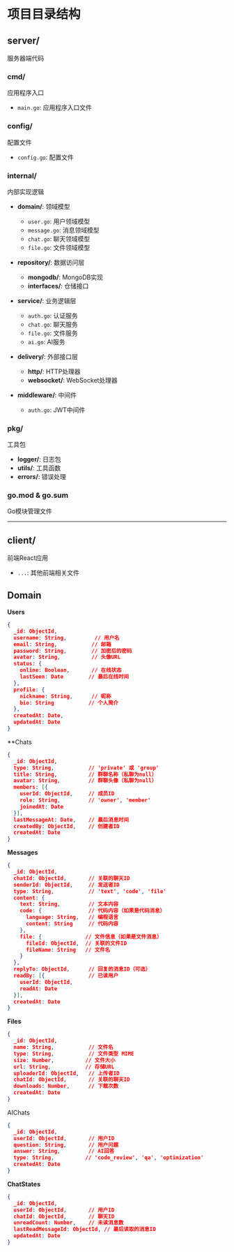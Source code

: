# 项目目录结构

## server/
服务器端代码

### cmd/
应用程序入口
- `main.go`: 应用程序入口文件

### config/
配置文件
- `config.go`: 配置文件

### internal/
内部实现逻辑
- **domain/**: 领域模型
  - `user.go`: 用户领域模型
  - `message.go`: 消息领域模型
  - `chat.go`: 聊天领域模型
  - `file.go`: 文件领域模型

- **repository/**: 数据访问层
  - **mongodb/**: MongoDB实现
  - **interfaces/**: 仓储接口

- **service/**: 业务逻辑层
  - `auth.go`: 认证服务
  - `chat.go`: 聊天服务
  - `file.go`: 文件服务
  - `ai.go`: AI服务

- **delivery/**: 外部接口层
  - **http/**: HTTP处理器
  - **websocket/**: WebSocket处理器

- **middleware/**: 中间件
  - `auth.go`: JWT中间件

### pkg/
工具包
- **logger/**: 日志包
- **utils/**: 工具函数
- **errors/**: 错误处理

### go.mod & go.sum
Go模块管理文件

---

## client/
前端React应用
- `...`: 其他前端相关文件


Domain
---
**Users** 
```json
{
  _id: ObjectId,
  username: String,         // 用户名
  email: String,           // 邮箱
  password: String,        // 加密后的密码
  avatar: String,          // 头像URL
  status: {
    online: Boolean,       // 在线状态
    lastSeen: Date        // 最后在线时间
  },
  profile: {
    nickname: String,      // 昵称
    bio: String           // 个人简介
  },
  createdAt: Date,
  updatedAt: Date
}
```

**Chats
```json
{
  _id: ObjectId,
  type: String,           // 'private' 或 'group'
  title: String,          // 群聊名称（私聊为null）
  avatar: String,         // 群聊头像（私聊为null）
  members: [{
    userId: ObjectId,     // 成员ID
    role: String,         // 'owner', 'member'
    joinedAt: Date
  }],
  lastMessageAt: Date,    // 最后消息时间
  createdBy: ObjectId,    // 创建者ID
  createdAt: Date
}
```
**Messages**
```json 
{
  _id: ObjectId,
  chatId: ObjectId,       // 关联的聊天ID
  senderId: ObjectId,     // 发送者ID
  type: String,           // 'text', 'code', 'file'
  content: {
    text: String,         // 文本内容
    code: {               // 代码内容（如果是代码消息）
      language: String,   // 编程语言
      content: String     // 代码内容
    },
    file: {              // 文件信息（如果是文件消息）
      fileId: ObjectId,  // 关联的文件ID
      fileName: String   // 文件名
    }
  },
  replyTo: ObjectId,      // 回复的消息ID（可选）
  readBy: [{              // 已读用户
    userId: ObjectId,
    readAt: Date
  }],
  createdAt: Date
}
```

**Files**
```json
{
  _id: ObjectId,
  name: String,           // 文件名
  type: String,           // 文件类型 MIME
  size: Number,          // 文件大小
  url: String,           // 存储URL
  uploaderId: ObjectId,   // 上传者ID
  chatId: ObjectId,       // 关联的聊天ID
  downloads: Number,      // 下载次数
  createdAt: Date
}
```

AIChats
```json
{
  _id: ObjectId,
  userId: ObjectId,       // 用户ID
  question: String,       // 用户问题
  answer: String,         // AI回答
  type: String,          // 'code_review', 'qa', 'optimization'
  createdAt: Date
}
```
**ChatStates**  
```json
{
  _id: ObjectId,
  userId: ObjectId,       // 用户ID
  chatId: ObjectId,       // 聊天ID
  unreadCount: Number,    // 未读消息数
  lastReadMessageId: ObjectId, // 最后读取的消息ID
  updatedAt: Date
}
```
